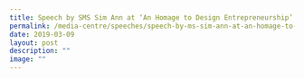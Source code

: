 ```yaml
---
title: Speech by SMS Sim Ann at ‘An Homage to Design Entrepreneurship’ Showcase
permalink: /media-centre/speeches/speech-by-ms-sim-ann-at-an-homage-to-design-entrepreneurship-showcase/
date: 2019-03-09
layout: post
description: ""
image: ""
---
```

